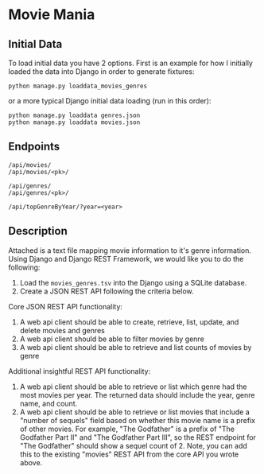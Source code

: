 # Movie Mania

## Initial Data

To load initial data you have 2 options. First is an example for how I
initially loaded the data into Django in order to generate fixtures:

```
python manage.py loaddata_movies_genres
```

or a more typical Django initial data loading (run in this order):

```
python manage.py loaddata genres.json
python manage.py loaddata movies.json
```

## Endpoints

```
/api/movies/
/api/movies/<pk>/

/api/genres/
/api/genres/<pk>/

/api/topGenreByYear/?year=<year>
```

## Description

Attached is a text file mapping movie information to it's genre
information. Using Django and Django REST Framework, we would like you
to do the following:

1. Load the `movies_genres.tsv` into the Django using a SQLite database.
2. Create a JSON REST API following the criteria below.


Core JSON REST API functionality:

1. A web api client should be able to create, retrieve, list, update,
and delete movies and genres
2. A web api client should be able to filter movies by genre
3. A web api client should be able to retrieve and list counts of
movies by genre


Additional insightful REST API functionality:

1. A web api client should be able to retrieve or list which genre had
the most movies per year.  The returned data should include the year,
genre name, and count.
2. A web api client should be able to retrieve or list movies that
include a "number of sequels" field based on whether this movie name
is a prefix of other movies.  For example, "The Godfather" is a prefix
of "The Godfather Part II" and "The Godfather Part III", so the REST
endpoint for "The Godfather" should show a sequel count of 2.  Note,
you can add this to the existing "movies" REST API from the core API
you wrote above.
